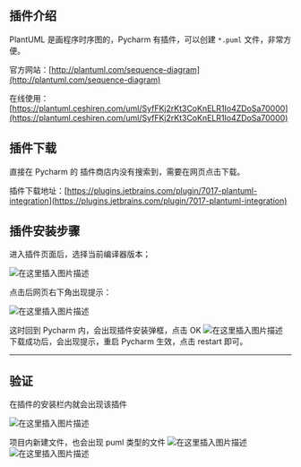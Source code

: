 

## 插件介绍

PlantUML 是画程序时序图的，Pycharm 有插件，可以创建 `*.puml` 文件，非常方便。

<!--more-->

官方网站：[http://plantuml.com/sequence-diagram](http://plantuml.com/sequence-diagram)

在线使用：[https://plantuml.ceshiren.com/uml/SyfFKj2rKt3CoKnELR1Io4ZDoSa70000](https://plantuml.ceshiren.com/uml/SyfFKj2rKt3CoKnELR1Io4ZDoSa70000)

## 插件下载
直接在 Pycharm 的 插件商店内没有搜索到，需要在网页点击下载。

插件下载地址：[https://plugins.jetbrains.com/plugin/7017-plantuml-integration](https://plugins.jetbrains.com/plugin/7017-plantuml-integration)

## 插件安装步骤
进入插件页面后，选择当前编译器版本；

![在这里插入图片描述](https://img-blog.csdnimg.cn/20210511105030222.png)



点击后网页右下角出现提示：



![在这里插入图片描述](https://img-blog.csdnimg.cn/20210511105104611.png)



这时回到 Pycharm 内，会出现插件安装弹框，点击 OK
![在这里插入图片描述](https://img-blog.csdnimg.cn/20210511105147419.png?x-oss-process=image/watermark,type_ZmFuZ3poZW5naGVpdGk,shadow_10,text_aHR0cHM6Ly9ibG9nLmNzZG4ubmV0L2xhbl95YW5nYmk=,size_16,color_FFFFFF,t_70)
下载成功后，会出现提示，重启 Pycharm 生效，点击 restart 即可。

---


## 验证

在插件的安装栏内就会出现该插件

![在这里插入图片描述](https://img-blog.csdnimg.cn/2021051110573379.png?x-oss-process=image/watermark,type_ZmFuZ3poZW5naGVpdGk,shadow_10,text_aHR0cHM6Ly9ibG9nLmNzZG4ubmV0L2xhbl95YW5nYmk=,size_16,color_FFFFFF,t_70)

项目内新建文件，也会出现 puml 类型的文件
![在这里插入图片描述](https://img-blog.csdnimg.cn/20210511105918141.png?x-oss-process=image/watermark,type_ZmFuZ3poZW5naGVpdGk,shadow_10,text_aHR0cHM6Ly9ibG9nLmNzZG4ubmV0L2xhbl95YW5nYmk=,size_16,color_FFFFFF,t_70)
![在这里插入图片描述](https://img-blog.csdnimg.cn/20210511110028273.png?x-oss-process=image/watermark,type_ZmFuZ3poZW5naGVpdGk,shadow_10,text_aHR0cHM6Ly9ibG9nLmNzZG4ubmV0L2xhbl95YW5nYmk=,size_16,color_FFFFFF,t_70)